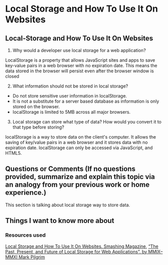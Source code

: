 # Local Storage and How To Use It On Websites

## Local-Storage and How To Use It On Websites

1. Why would a developer use local storage for a web application?

LocalStorage is a property that allows JavaScript sites and apps to save key-value pairs in a web browser with no expiration date. This means the data stored in the browser will persist even after the browser window is closed

2. What information should not be stored in local storage?

* Do not store sensitive user information in localStorage.
* It is not a substitute for a server based database as information is only stored on the browser.
* localStorage is limited to 5MB across all major browsers.

3. Local storage can store what type of data? How would you convert it to that type before storing?

localStorage is a way to store data on the client's computer. It allows the saving of key/value pairs in a web browser and it stores data with no expiration date. localStorage can only be accessed via JavaScript, and HTML5.

## Questions or Comments (If no questions provided, summarize and explain this topic via an analogy from your previous work or home experience.)
This section is talking about local storage way to store data.
## Things I want to know more about

### Resources used

[Local Storage and How To Use It On Websites. Smashing Magazine](https://www.smashingmagazine.com/2010/10/local-storage-and-how-to-use-it/),
[“The Past, Present, and Future of Local Storage for Web Applications”. by MMIX–MMXI Mark Pilgrim](https://diveinto.html5doctor.com/storage.html)
